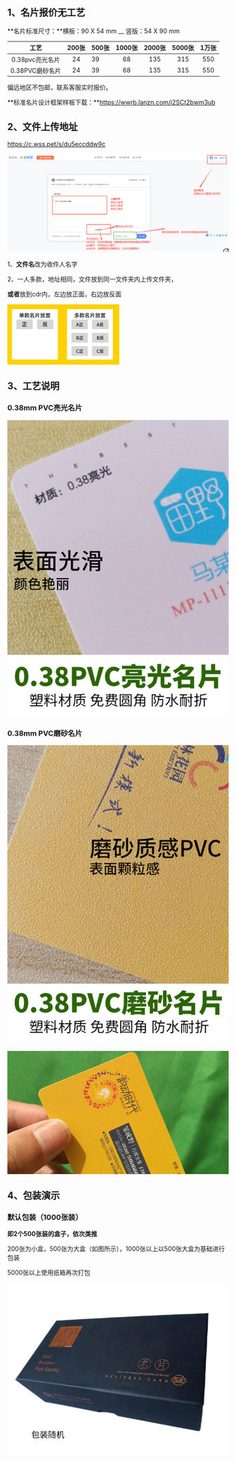## 1、名片报价无工艺

**名片标准尺寸：**横板：90 X 54 mm __ 竖版：54  X 90 mm  

|      工艺       | 200张 | 500张 | 1000张 | 2000张 | 5000张 | 1万张 |
| :-------------: | :---: | ----- | :----: | :----: | :----: | :---: |
| 0.38pvc亮光名片 |  24   | 39    |   68   |  135   |  315   |  550  |
| 0.38PVC磨砂名片 |  24   | 39    |   68   |  135   |  315   |  550  |

偏远地区不包邮，联系客服实时报价。

**标准名片设计框架样板下载：**https://wwrb.lanzn.com/i2SCt2bwm3ub

## 2、文件上传地址

https://c.wss.pet/s/du5eccddw9c

![img](../../imags/-17281268042513.png)

1、**文件名**改为收件人名字

2、一人多款，地址相同，文件放到同一文件夹内上传文件夹，

**或者**放到cdr内，左边放正面，右边放反面

![img](../../imags/-17281268042451.png)

## 3、工艺说明

### 0.38mm PVC亮光名片

![image-20241006100105427](../../imags/image-20241006100105427.png)  	

### 0.38mm PVC磨砂名片

  ![image-20241006100151767](../../imags/image-20241006100151767.png)

![image-20241007152217676](../../imags/image-20241007152217676.png)

## 4、包装演示

### 默认包装（1000张装）

**即2个500张装的盒子，依次类推**

200张为小盒，500张为大盒（如图所示），1000张以上以500张大盒为基础进行包装

5000张以上使用纸箱再次打包

![image-20241006100510328](../../imags/image-20241006100510328.png)

